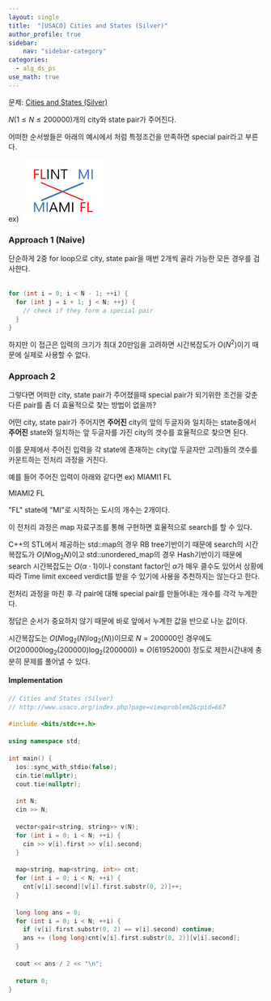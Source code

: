 ```yaml
---
layout: single
title:  "[USACO] Cities and States (Silver)"
author_profile: true
sidebar:
    nav: "sidebar-category"
categories:
  - alg_ds_ps
use_math: true
---
```


문제: [Cities and States (Silver)](http://www.usaco.org/index.php?page=viewproblem2&cpid=667)

$N (1 \leq N \leq 200000)$개의 city와 state pair가 주어진다. 

어떠한 순서쌍들은 아래의 예시에서 처럼 특정조건을 만족하면 special pair라고 부른다.

ex)
![cities and states silver img 1](/assets/image/alg_ds_ps/cities_and_states_silver/cities_and_states_silver_img_1.png)


### Approach 1 (Naive)

단순하게 2중 for loop으로 city, state pair을 매번 2개씩 골라 가능한 모든 경우를 검사한다.

```cpp

for (int i = 0; i < N - 1; ++i) {
  for (int j = i + 1; j < N; ++j) {
    // check if they form a special pair
  }
}
```
하지만 이 접근은 입력의 크기가 최대 20만임을 고려하면 시간복잡도가 $O(N^2)$이기 때문에 실제로 사용할 수 없다.

### Approach 2

그렇다면 어떠한 city, state pair가 주어졌을때 special pair가 되기위한 조건을 갖춘 다른 pair를 좀 더 효율적으로 찾는 방법이 없을까?

어떤 city, state pair가 주어지면 **주어진** city의 앞의 두글자와 일치하는 state중에서 **주어진** state와 일치하는 앞 두글자를 가진 city의 갯수를 효율적으로 찾으면 된다.

이를 문제에서 주어진 입력을 각 state에 존재하는 city(앞 두글자만 고려)들의 갯수를 카운트하는 전처리 과정을 거친다.

예를 들어 주어진 입력이 아래와 같다면 
ex)
MIAMI1 FL

MIAMI2 FL

"FL" state에 "MI"로 시작하는 도시의 개수는 2개이다.

이 전처리 과정은 map 자료구조를 통해 구현하면 효율적으로 search를 할 수 있다. 

C++의 STL에서 제공하는 std::map의 경우 RB tree기반이기 때문에 search의 시간복잡도가 $O(N \log_2 {N})$이고 std::unordered_map의 경우 Hash기반이기 때문에 search 시간복잡도는 $O(\alpha \cdot 1 )$이나 constant factor인 $\alpha$가 매우 클수도 있어서 상황에따라 Time limit exceed verdict를 받을 수 있기에 사용을 추천하지는 않는다고 한다.

전처리 과정을 마친 후 각 pair에 대해 special pair를 만들어내는 개수를 각각 누계한다. 

정답은 순서가 중요하지 않기 때문에 바로 앞에서 누계한 값을 반으로 나눈 값이다. 

시간복잡도는 $O(N \log_2(N) \log_2(N))$이므로 $N=200000$인 경우에도 $O(200000 \log_2({200000}) \log_2({200000})) \approx O(61952000)$ 정도로 제한시간내에 충분히 문제를 풀어낼 수 있다.

#### Implementation
```cpp
// Cities and States (Silver)
// http://www.usaco.org/index.php?page=viewproblem2&cpid=667

#include <bits/stdc++.h>

using namespace std;

int main() {
  ios::sync_with_stdio(false);
  cin.tie(nullptr);
  cout.tie(nullptr);

  int N;
  cin >> N;

  vector<pair<string, string>> v(N);
  for (int i = 0; i < N; ++i) {
    cin >> v[i].first >> v[i].second;
  }

  map<string, map<string, int>> cnt;
  for (int i = 0; i < N; ++i) {
    cnt[v[i].second][v[i].first.substr(0, 2)]++;
  }

  long long ans = 0;
  for (int i = 0; i < N; ++i) {
    if (v[i].first.substr(0, 2) == v[i].second) continue;
    ans += (long long)cnt[v[i].first.substr(0, 2)][v[i].second];
  }

  cout << ans / 2 << "\n";

  return 0;
}
```

